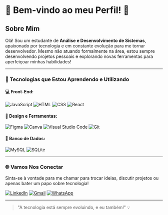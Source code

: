 # 👾 Bem-vindo ao meu Perfil! 👾

## Sobre Mim

Olá! Sou um estudante de **Análise e Desenvolvimento de Sistemas**, apaixonado por tecnologia e em constante evolução para me tornar desenvolvedor. Mesmo não atuando formalmente na área, estou sempre desenvolvendo projetos pessoais e explorando novas ferramentas para aperfeiçoar minhas habilidades!

---

### 🚀 Tecnologias que Estou Aprendendo e Utilizando

#### 💻 Front-End:
![JavaScript](https://img.shields.io/badge/JavaScript-F7DF1E?style=for-the-badge&logo=javascript&logoColor=black)
![HTML](https://img.shields.io/badge/HTML-E34F26?style=for-the-badge&logo=html5&logoColor=white)
![CSS](https://img.shields.io/badge/CSS-1572B6?style=for-the-badge&logo=css3&logoColor=white)
![React](https://img.shields.io/badge/React-20232A?style=for-the-badge&logo=react&logoColor=61DAFB)

#### 🎨 Design e Ferramentas:
![Figma](https://img.shields.io/badge/Figma-F24E1E?style=for-the-badge&logo=figma&logoColor=white)
![Canva](https://img.shields.io/badge/Canva-00C4CC?style=for-the-badge&logo=canva&logoColor=white)
![Visual Studio Code](https://img.shields.io/badge/VSCode-007ACC?style=for-the-badge&logo=visual-studio-code&logoColor=white)
![Git](https://img.shields.io/badge/Git-F05032?style=for-the-badge&logo=git&logoColor=white)

#### 🎲 Banco de Dados:
![MySQL](https://img.shields.io/badge/MySQL-4479A1?style=for-the-badge&logo=mysql&logoColor=white)
![SQLite](https://img.shields.io/badge/SQLite-003B57?style=for-the-badge&logo=sqlite&logoColor=white)

---

### 🌐 Vamos Nos Conectar
Sinta-se à vontade para me chamar para trocar ideias, discutir projetos ou apenas bater um papo sobre tecnologia!

[![LinkedIn](https://img.shields.io/badge/LinkedIn-0077B5?style=for-the-badge&logo=linkedin&logoColor=white)](https://www.linkedin.com/in/leandro-rafael-ferreira-rodriguez-b691b8243)
[![Gmail](https://img.shields.io/badge/Gmail-D14836?style=for-the-badge&logo=gmail&logoColor=white)](mailto:Leandrorafaelf2002@gmail.com)
[![WhatsApp](https://img.shields.io/badge/WhatsApp-25D366?style=for-the-badge&logo=whatsapp&logoColor=white)](https://wa.me/5551999574843)

---

> "A tecnologia está sempre evoluindo, e eu também!" 💡
